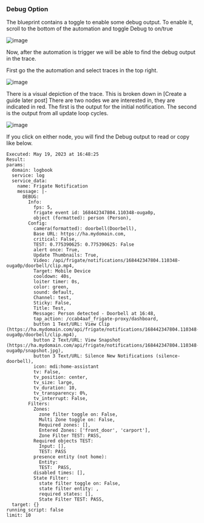 ### Debug Option

The blueprint contains a toggle to enable some debug output. To enable it, scroll to the bottom of the automation and toggle Debug to on/true

![image](https://github.com/SgtBatten/HA_blueprints/assets/24822223/afcec28a-680a-42b0-9979-c32dc234a5e1)

Now, after the automation is trigger we will be able to find the debug output in the trace. 

First go the the automation and select traces in the top right. 

![image](https://github.com/SgtBatten/HA_blueprints/assets/24822223/6d1eee11-a6e0-4685-84e9-da1c519d6628)

There is a visual depiction of the trace. This is broken down in [Create a guide later post]
There are two nodes we are interested in, they are indicated in red. The first is the output for the initial notification. The second is the output from all update loop cycles.

![image](https://github.com/SgtBatten/HA_blueprints/assets/24822223/a8bbb218-1480-4ab6-85da-42e242c6a14b)

If you click on either node, you will find the Debug output to read or copy like below.

```
Executed: May 19, 2023 at 16:48:25
Result:
params:
  domain: logbook
  service: log
  service_data:
    name: Frigate Notification
    message: |-
      DEBUG: 
        Info:
          fps: 5, 
          frigate event id: 168442347804.110348-ouga0p, 
          object (formatted): person (Person),
        Config: 
          camera(formatted): doorbell(Doorbell), 
          Base URL: https://ha.mydomain.com, 
          critical: False, 
          TEST: 0.775390625: 0.775390625: False
          alert once: True, 
          Update Thumbnails: True, 
          Video: /api/frigate/notifications/168442347804.110348-ouga0p/doorbell/clip.mp4, 
          Target: Mobile Device
          cooldown: 40s, 
          loiter timer: 0s, 
          color: green, 
          sound: default, 
          Channel: test, 
          Sticky: False, 
          Title: Test, 
          Message: Person detected - Doorbell at 16:48,
          tap_action: /ccab4aaf_frigate-proxy/dashboard, 
          button 1 Text/URL: View Clip (https://ha.mydomain.com/api/frigate/notifications/168442347804.110348-ouga0p/doorbell/clip.mp4), 
          button 2 Text/URL: View Snapshot (https://ha.mydomain.com/api/frigate/notifications/168442347804.110348-ouga0p/snapshot.jpg), 
          button 3 Text/URL: Silence New Notifications (silence-doorbell), 
          icon: mdi:home-assistant
          tv: False, 
          tv_position: center, 
          tv_size: large, 
          tv_duration: 10, 
          tv_transparency: 0%, 
          tv_interrupt: False, 
        Filters: 
          Zones: 
            zone filter toggle on: False, 
            Multi Zone toggle on: False, 
            Required zones: [], 
            Entered Zones: ['front_door', 'carport'], 
            Zone Filter TEST: PASS, 
          Required objects TEST: 
            Input: [], 
            TEST: PASS
          presence entity (not home):
            Entity: 
            TEST:  PASS, 
          disabled times: [], 
          State Filter: 
            state filter toggle on: False, 
            state filter entity: , 
            required states: [], 
            State Filter TEST: PASS,
  target: {}
running_script: false
limit: 10
```

